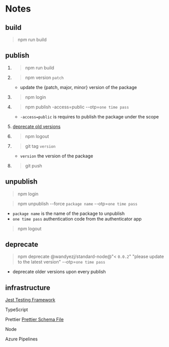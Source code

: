 # Notes

## build

> npm run build

## publish

1. > npm run build

1. > npm version `patch`
    * update the {patch, major, minor} version of the package

1. > npm login

1. > npm publish -access=public --otp=`one time pass`

    * `-access=public` is requires to publish the package under the scope

1. [deprecate old versions](#deprecate)

1. > npm logout

1. > git tag `version`
    * `version` the version of the package
1. > git push



## unpublish

> npm login

> npm unpublish --force `package name` --otp=`one time pass`

* `package name` is the name of the package to unpublish
* `one time pass` authentication code from the authenticator app

> npm logout

## deprecate

> npm deprecate @wandyezj/standard-node@"< `0.0.2`" "please update to the latest version" --otp=`one time pass`

* deprecate older versions upon every publish

## infrastructure

[Jest Testing Framework](https://jestjs.io/)

TypeScript

Prettier
[Prettier Schema File](http://json.schemastore.org/prettierrc)

Node

Azure Pipelines